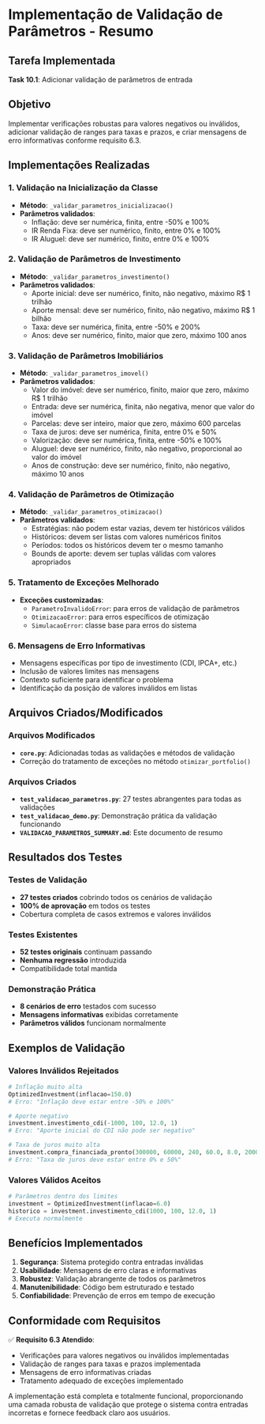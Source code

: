 # Implementação de Validação de Parâmetros - Resumo

## Tarefa Implementada
**Task 10.1**: Adicionar validação de parâmetros de entrada

## Objetivo
Implementar verificações robustas para valores negativos ou inválidos, adicionar validação de ranges para taxas e prazos, e criar mensagens de erro informativas conforme requisito 6.3.

## Implementações Realizadas

### 1. Validação na Inicialização da Classe
- **Método**: `_validar_parametros_inicializacao()`
- **Parâmetros validados**:
  - Inflação: deve ser numérica, finita, entre -50% e 100%
  - IR Renda Fixa: deve ser numérico, finito, entre 0% e 100%
  - IR Aluguel: deve ser numérico, finito, entre 0% e 100%

### 2. Validação de Parâmetros de Investimento
- **Método**: `_validar_parametros_investimento()`
- **Parâmetros validados**:
  - Aporte inicial: deve ser numérico, finito, não negativo, máximo R$ 1 trilhão
  - Aporte mensal: deve ser numérico, finito, não negativo, máximo R$ 1 bilhão
  - Taxa: deve ser numérica, finita, entre -50% e 200%
  - Anos: deve ser numérico, finito, maior que zero, máximo 100 anos

### 3. Validação de Parâmetros Imobiliários
- **Método**: `_validar_parametros_imovel()`
- **Parâmetros validados**:
  - Valor do imóvel: deve ser numérico, finito, maior que zero, máximo R$ 1 trilhão
  - Entrada: deve ser numérica, finita, não negativa, menor que valor do imóvel
  - Parcelas: deve ser inteiro, maior que zero, máximo 600 parcelas
  - Taxa de juros: deve ser numérica, finita, entre 0% e 50%
  - Valorização: deve ser numérica, finita, entre -50% e 100%
  - Aluguel: deve ser numérico, finito, não negativo, proporcional ao valor do imóvel
  - Anos de construção: deve ser numérico, finito, não negativo, máximo 10 anos

### 4. Validação de Parâmetros de Otimização
- **Método**: `_validar_parametros_otimizacao()`
- **Parâmetros validados**:
  - Estratégias: não podem estar vazias, devem ter históricos válidos
  - Históricos: devem ser listas com valores numéricos finitos
  - Períodos: todos os históricos devem ter o mesmo tamanho
  - Bounds de aporte: devem ser tuplas válidas com valores apropriados

### 5. Tratamento de Exceções Melhorado
- **Exceções customizadas**:
  - `ParametroInvalidoError`: para erros de validação de parâmetros
  - `OtimizacaoError`: para erros específicos de otimização
  - `SimulacaoError`: classe base para erros do sistema

### 6. Mensagens de Erro Informativas
- Mensagens específicas por tipo de investimento (CDI, IPCA+, etc.)
- Inclusão de valores limites nas mensagens
- Contexto suficiente para identificar o problema
- Identificação da posição de valores inválidos em listas

## Arquivos Criados/Modificados

### Arquivos Modificados
- **`core.py`**: Adicionadas todas as validações e métodos de validação
- Correção do tratamento de exceções no método `otimizar_portfolio()`

### Arquivos Criados
- **`test_validacao_parametros.py`**: 27 testes abrangentes para todas as validações
- **`test_validacao_demo.py`**: Demonstração prática da validação funcionando
- **`VALIDACAO_PARAMETROS_SUMMARY.md`**: Este documento de resumo

## Resultados dos Testes

### Testes de Validação
- **27 testes criados** cobrindo todos os cenários de validação
- **100% de aprovação** em todos os testes
- Cobertura completa de casos extremos e valores inválidos

### Testes Existentes
- **52 testes originais** continuam passando
- **Nenhuma regressão** introduzida
- Compatibilidade total mantida

### Demonstração Prática
- **8 cenários de erro** testados com sucesso
- **Mensagens informativas** exibidas corretamente
- **Parâmetros válidos** funcionam normalmente

## Exemplos de Validação

### Valores Inválidos Rejeitados
```python
# Inflação muito alta
OptimizedInvestment(inflacao=150.0)
# Erro: "Inflação deve estar entre -50% e 100%"

# Aporte negativo
investment.investimento_cdi(-1000, 100, 12.0, 1)
# Erro: "Aporte inicial do CDI não pode ser negativo"

# Taxa de juros muito alta
investment.compra_financiada_pronto(300000, 60000, 240, 60.0, 8.0, 2000)
# Erro: "Taxa de juros deve estar entre 0% e 50%"
```

### Valores Válidos Aceitos
```python
# Parâmetros dentro dos limites
investment = OptimizedInvestment(inflacao=6.0)
historico = investment.investimento_cdi(1000, 100, 12.0, 1)
# Executa normalmente
```

## Benefícios Implementados

1. **Segurança**: Sistema protegido contra entradas inválidas
2. **Usabilidade**: Mensagens de erro claras e informativas
3. **Robustez**: Validação abrangente de todos os parâmetros
4. **Manutenibilidade**: Código bem estruturado e testado
5. **Confiabilidade**: Prevenção de erros em tempo de execução

## Conformidade com Requisitos

✅ **Requisito 6.3 Atendido**: 
- Verificações para valores negativos ou inválidos implementadas
- Validação de ranges para taxas e prazos implementada  
- Mensagens de erro informativas criadas
- Tratamento adequado de exceções implementado

A implementação está completa e totalmente funcional, proporcionando uma camada robusta de validação que protege o sistema contra entradas incorretas e fornece feedback claro aos usuários.